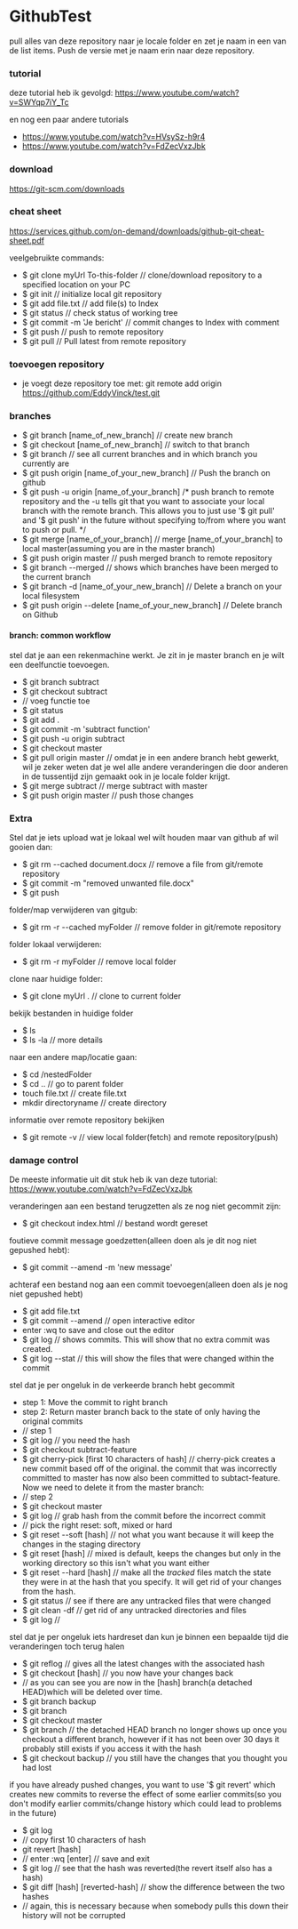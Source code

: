 # GithubTest

pull alles van deze repository naar je locale folder en zet je naam in een van de list items. Push de versie met je naam erin naar deze repository.

### tutorial

deze tutorial heb ik gevolgd: https://www.youtube.com/watch?v=SWYqp7iY_Tc

en nog een paar andere tutorials
- https://www.youtube.com/watch?v=HVsySz-h9r4
- https://www.youtube.com/watch?v=FdZecVxzJbk

### download

https://git-scm.com/downloads

### cheat sheet

https://services.github.com/on-demand/downloads/github-git-cheat-sheet.pdf

veelgebruikte commands:
- $ git clone myUrl To-this-folder // clone/download repository to a specified location on your PC
- $ git init // initialize local git repository
- $ git add file.txt // add file(s) to Index
- $ git status // check status of working tree
- $ git commit -m 'Je bericht' // commit changes to Index with comment
- $ git push // push to remote repository
- $ git pull // Pull latest from remote repository


### toevoegen repository

- je voegt deze repository toe met: git remote add origin https://github.com/EddyVinck/test.git

### branches

- $ git branch [name_of_new_branch] // create  new branch
- $ git checkout [name_of_new_branch] // switch to that branch
- $ git branch // see all current branches and in which branch you currently are
- $ git push origin [name_of_your_new_branch] // Push the branch on github
- $ git push -u origin [name_of_your_branch] /* push branch to remote repository and the -u tells git that you want to associate your local branch with the remote branch. This allows you to just use '$ git pull' and '$ git push' in the future without specifying to/from where you want to push or pull. */
- $ git merge [name_of_your_branch] // merge [name_of_your_branch] to local master(assuming you are in the master branch)
- $ git push origin master // push merged branch to remote repository
- $ git branch --merged // shows which branches have been merged to the current branch
- $ git branch -d [name_of_your_new_branch] // Delete a branch on your local filesystem
- $ git push origin --delete [name_of_your_new_branch] // Delete branch on Github

#### branch: common workflow

stel dat je aan een rekenmachine werkt. Je zit in je master branch en je wilt een deelfunctie toevoegen.
- $ git branch subtract
- $ git checkout subtract
- // voeg functie toe
- $ git status
- $ git add .
- $ git commit -m 'subtract function'
- $ git push -u origin subtract
- $ git checkout master
- $ git pull origin master // omdat je in een andere branch hebt gewerkt, wil je zeker weten dat je wel alle andere veranderingen die door anderen in de tussentijd zijn gemaakt ook in je locale folder krijgt.
- $ git merge subtract // merge subtract with master
- $ git push origin master // push those changes

### Extra

Stel dat je iets upload wat je lokaal wel wilt houden maar van github af wil gooien dan:
- $ git rm --cached document.docx // remove a file from git/remote repository
- $ git commit -m "removed unwanted file.docx"
- $ git push


folder/map verwijderen van gitgub:
- $ git rm -r --cached myFolder // remove folder in git/remote repository

folder lokaal verwijderen:
- $ git rm -r myFolder // remove local folder

clone naar huidige folder:
- $ git clone myUrl . // clone to current folder

bekijk bestanden in huidige folder
- $ ls
- $ ls -la // more details

naar een andere map/locatie gaan:
- $ cd /nestedFolder
- $ cd .. // go to parent folder
- touch file.txt // create file.txt
- mkdir directoryname // create directory

informatie over remote repository bekijken
- $ git remote -v // view local folder(fetch) and remote repository(push)

### damage control

De meeste informatie uit dit stuk heb ik van deze tutorial: https://www.youtube.com/watch?v=FdZecVxzJbk

veranderingen aan een bestand terugzetten als ze nog niet gecommit zijn:
- $ git checkout index.html // bestand wordt gereset

foutieve commit message goedzetten(alleen doen als je dit nog niet gepushed hebt):
- $ git commit --amend -m 'new message'

achteraf een bestand nog aan een commit toevoegen(alleen doen als je nog niet gepushed hebt)
- $ git add file.txt
- $ git commit --amend // open interactive editor
- enter :wq to save and close out the editor
- $ git log // shows commits. This will show that no extra commit was created.
- $ git log --stat // this will show the files that were changed within the commit

stel dat je per ongeluk in de verkeerde branch hebt gecommit
- step 1: Move the commit to right branch
- step 2: Return master branch back to the state of only having the original commits
- // step 1
- $ git log // you need the hash
- $ git checkout subtract-feature
- $ git cherry-pick [first 10 characters of hash] // cherry-pick creates a new commit based off of the original. the commit that was incorrectly committed to master has now also been committed to subtact-feature. Now we need to delete it from the master branch:
- // step 2
- $ git checkout master
- $ git log // grab hash from the commit before the incorrect commit
- // pick the right reset: soft, mixed or hard
- $ git reset --soft [hash] // not what you want because it will keep the changes in the staging directory
- $ git reset [hash] // mixed is default, keeps the changes but only in the working directory so this isn't what you want either
- $ git reset --hard [hash] // make all the *tracked* files match the state they were in at the hash that you specify. It will get rid of your changes from the hash.
- $ git status // see if there are any untracked files that were changed
- $ git clean -df // get rid of any untracked directories and files
- $ git log //

stel dat je per ongeluk iets hardreset dan kun je binnen een bepaalde tijd die veranderingen toch terug halen
- $ git reflog // gives all the latest changes with the associated hash
- $ git checkout [hash] // you now have your changes back
- // as you can see you are now in the [hash] branch(a detached HEAD)which will be deleted over time.
- $ git branch backup
- $ git branch
- $ git checkout master
- $ git branch // the detached HEAD branch no longer shows up once you checkout a different branch, however if it has not been over 30 days it probably still exists if you access it with the hash
- $ git checkout backup // you still have the changes that you thought you had lost

if you have already pushed changes, you want to use '$ git revert' which creates new commits to reverse the effect of some earlier commits(so you don't modify earlier commits/change history which could lead to problems in the future)
- $ git log
- // copy first 10 characters of hash
- git revert [hash]
- // enter :wq [enter] // save and exit
- $ git log // see that the hash was reverted(the revert itself also has a hash)
- $ git diff [hash] [reverted-hash] // show the difference between the two hashes
- // again, this is necessary because when somebody pulls this down their history will not be corrupted
